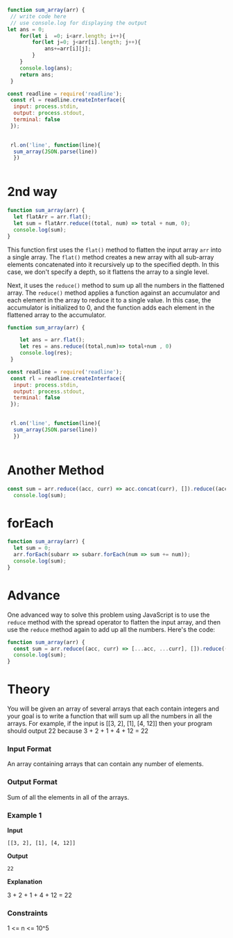 
```js
function sum_array(arr) {
 // write code here
 // use console.log for displaying the output
let ans = 0;
	for(let i  =0; i<arr.length; i++){
		for(let j=0; j<arr[i].length; j++){
			ans+=arr[i][j];
		}
	}
	console.log(ans);
	return ans;
 }

const readline = require('readline');
 const rl = readline.createInterface({
  input: process.stdin,
  output: process.stdout,
  terminal: false
 });
 

 rl.on('line', function(line){
  sum_array(JSON.parse(line))
  })



```


# 2nd way

```js
function sum_array(arr) {
  let flatArr = arr.flat();
  let sum = flatArr.reduce((total, num) => total + num, 0);
  console.log(sum);
}

```


This function first uses the `flat()` method to flatten the input array `arr` into a single array. The `flat()` method creates a new array with all sub-array elements concatenated into it recursively up to the specified depth. In this case, we don't specify a depth, so it flattens the array to a single level.

Next, it uses the `reduce()` method to sum up all the numbers in the flattened array. The `reduce()` method applies a function against an accumulator and each element in the array to reduce it to a single value. In this case, the accumulator is initialized to 0, and the function adds each element in the flattened array to the accumulator.

```js
function sum_array(arr) {

	let ans = arr.flat();	
	let res = ans.reduce((total,num)=> total+num , 0)
	console.log(res);
 }

const readline = require('readline');
 const rl = readline.createInterface({
  input: process.stdin,
  output: process.stdout,
  terminal: false
 });
 

 rl.on('line', function(line){
  sum_array(JSON.parse(line))
  })



```


# Another Method
```js
const sum = arr.reduce((acc, curr) => acc.concat(curr), []).reduce((acc, curr) => acc + curr, 0);
  console.log(sum);
```

# forEach

```js
function sum_array(arr) {
  let sum = 0;
  arr.forEach(subarr => subarr.forEach(num => sum += num));
  console.log(sum);
}

```


# Advance

One advanced way to solve this problem using JavaScript is to use the `reduce` method with the spread operator to flatten the input array, and then use the `reduce` method again to add up all the numbers. Here's the code:

```js
function sum_array(arr) {
  const sum = arr.reduce((acc, curr) => [...acc, ...curr], []).reduce((acc, curr) => acc + curr, 0);
  console.log(sum);
}

```


# Theory


You will be given an array of several arrays that each contain integers and your goal is to write a function that will sum up all the numbers in all the arrays. For example, if the input is [[3, 2], [1], [4, 12]] then your program should output 22 because 3 + 2 + 1 + 4 + 12 = 22

### Input Format

An array containing arrays that can contain any number of elements.

### Output Format

Sum of all the elements in all of the arrays.

### Example 1

**Input**

```
[[3, 2], [1], [4, 12]]
```

**Output**

```
22
```

**Explanation**

3 + 2 + 1 + 4 + 12 = 22

### Constraints

1 <= n <= 10^5

